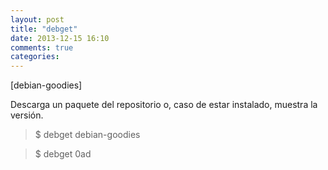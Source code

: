 ```yaml
---
layout: post
title: "debget"
date: 2013-12-15 16:10
comments: true
categories: 
---
```

[debian-goodies]

Descarga un paquete del repositorio o, caso de estar instalado, muestra la versión.

>$ debget debian-goodies

>$ debget 0ad

